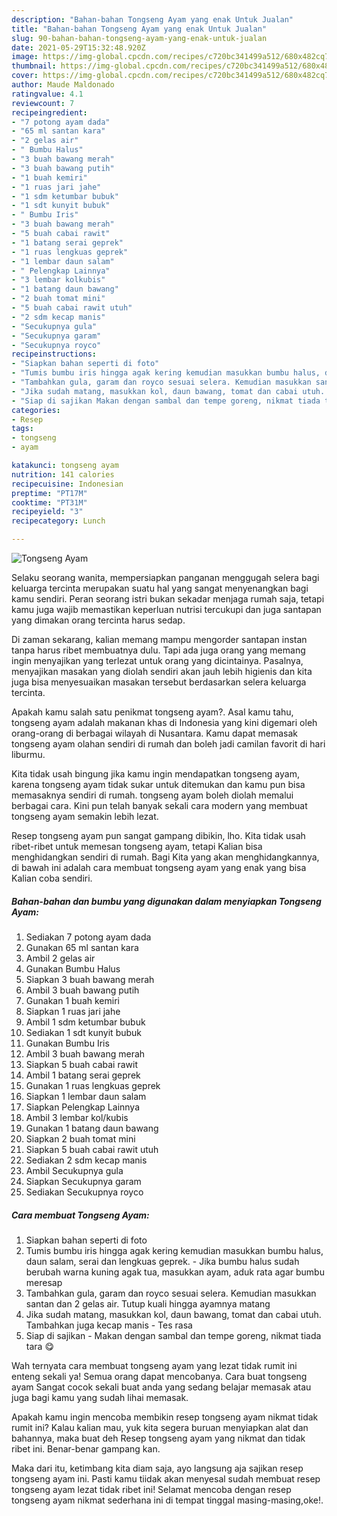 ```yaml
---
description: "Bahan-bahan Tongseng Ayam yang enak Untuk Jualan"
title: "Bahan-bahan Tongseng Ayam yang enak Untuk Jualan"
slug: 90-bahan-bahan-tongseng-ayam-yang-enak-untuk-jualan
date: 2021-05-29T15:32:48.920Z
image: https://img-global.cpcdn.com/recipes/c720bc341499a512/680x482cq70/tongseng-ayam-foto-resep-utama.jpg
thumbnail: https://img-global.cpcdn.com/recipes/c720bc341499a512/680x482cq70/tongseng-ayam-foto-resep-utama.jpg
cover: https://img-global.cpcdn.com/recipes/c720bc341499a512/680x482cq70/tongseng-ayam-foto-resep-utama.jpg
author: Maude Maldonado
ratingvalue: 4.1
reviewcount: 7
recipeingredient:
- "7 potong ayam dada"
- "65 ml santan kara"
- "2 gelas air"
- " Bumbu Halus"
- "3 buah bawang merah"
- "3 buah bawang putih"
- "1 buah kemiri"
- "1 ruas jari jahe"
- "1 sdm ketumbar bubuk"
- "1 sdt kunyit bubuk"
- " Bumbu Iris"
- "3 buah bawang merah"
- "5 buah cabai rawit"
- "1 batang serai geprek"
- "1 ruas lengkuas geprek"
- "1 lembar daun salam"
- " Pelengkap Lainnya"
- "3 lembar kolkubis"
- "1 batang daun bawang"
- "2 buah tomat mini"
- "5 buah cabai rawit utuh"
- "2 sdm kecap manis"
- "Secukupnya gula"
- "Secukupnya garam"
- "Secukupnya royco"
recipeinstructions:
- "Siapkan bahan seperti di foto"
- "Tumis bumbu iris hingga agak kering kemudian masukkan bumbu halus, daun salam, serai dan lengkuas geprek. Jika bumbu halus sudah berubah warna kuning agak tua, masukkan ayam, aduk rata agar bumbu meresap"
- "Tambahkan gula, garam dan royco sesuai selera. Kemudian masukkan santan dan 2 gelas air. Tutup kuali hingga ayamnya matang"
- "Jika sudah matang, masukkan kol, daun bawang, tomat dan cabai utuh. Tambahkan juga kecap manis Tes rasa"
- "Siap di sajikan Makan dengan sambal dan tempe goreng, nikmat tiada tara 😋"
categories:
- Resep
tags:
- tongseng
- ayam

katakunci: tongseng ayam 
nutrition: 141 calories
recipecuisine: Indonesian
preptime: "PT17M"
cooktime: "PT31M"
recipeyield: "3"
recipecategory: Lunch

---
```



![Tongseng Ayam](https://img-global.cpcdn.com/recipes/c720bc341499a512/680x482cq70/tongseng-ayam-foto-resep-utama.jpg)

Selaku seorang wanita, mempersiapkan panganan menggugah selera bagi keluarga tercinta merupakan suatu hal yang sangat menyenangkan bagi kamu sendiri. Peran seorang istri bukan sekadar menjaga rumah saja, tetapi kamu juga wajib memastikan keperluan nutrisi tercukupi dan juga santapan yang dimakan orang tercinta harus sedap.

Di zaman  sekarang, kalian memang mampu mengorder santapan instan tanpa harus ribet membuatnya dulu. Tapi ada juga orang yang memang ingin menyajikan yang terlezat untuk orang yang dicintainya. Pasalnya, menyajikan masakan yang diolah sendiri akan jauh lebih higienis dan kita juga bisa menyesuaikan masakan tersebut berdasarkan selera keluarga tercinta. 



Apakah kamu salah satu penikmat tongseng ayam?. Asal kamu tahu, tongseng ayam adalah makanan khas di Indonesia yang kini digemari oleh orang-orang di berbagai wilayah di Nusantara. Kamu dapat memasak tongseng ayam olahan sendiri di rumah dan boleh jadi camilan favorit di hari liburmu.

Kita tidak usah bingung jika kamu ingin mendapatkan tongseng ayam, karena tongseng ayam tidak sukar untuk ditemukan dan kamu pun bisa memasaknya sendiri di rumah. tongseng ayam boleh diolah memalui berbagai cara. Kini pun telah banyak sekali cara modern yang membuat tongseng ayam semakin lebih lezat.

Resep tongseng ayam pun sangat gampang dibikin, lho. Kita tidak usah ribet-ribet untuk memesan tongseng ayam, tetapi Kalian bisa menghidangkan sendiri di rumah. Bagi Kita yang akan menghidangkannya, di bawah ini adalah cara membuat tongseng ayam yang enak yang bisa Kalian coba sendiri.

<!--inarticleads1-->

##### Bahan-bahan dan bumbu yang digunakan dalam menyiapkan Tongseng Ayam:

1. Sediakan 7 potong ayam dada
1. Gunakan 65 ml santan kara
1. Ambil 2 gelas air
1. Gunakan  Bumbu Halus
1. Siapkan 3 buah bawang merah
1. Ambil 3 buah bawang putih
1. Gunakan 1 buah kemiri
1. Siapkan 1 ruas jari jahe
1. Ambil 1 sdm ketumbar bubuk
1. Sediakan 1 sdt kunyit bubuk
1. Gunakan  Bumbu Iris
1. Ambil 3 buah bawang merah
1. Siapkan 5 buah cabai rawit
1. Ambil 1 batang serai geprek
1. Gunakan 1 ruas lengkuas geprek
1. Siapkan 1 lembar daun salam
1. Siapkan  Pelengkap Lainnya
1. Ambil 3 lembar kol/kubis
1. Gunakan 1 batang daun bawang
1. Siapkan 2 buah tomat mini
1. Siapkan 5 buah cabai rawit utuh
1. Sediakan 2 sdm kecap manis
1. Ambil Secukupnya gula
1. Siapkan Secukupnya garam
1. Sediakan Secukupnya royco




<!--inarticleads2-->

##### Cara membuat Tongseng Ayam:

1. Siapkan bahan seperti di foto
1. Tumis bumbu iris hingga agak kering kemudian masukkan bumbu halus, daun salam, serai dan lengkuas geprek. - Jika bumbu halus sudah berubah warna kuning agak tua, masukkan ayam, aduk rata agar bumbu meresap
1. Tambahkan gula, garam dan royco sesuai selera. Kemudian masukkan santan dan 2 gelas air. Tutup kuali hingga ayamnya matang
1. Jika sudah matang, masukkan kol, daun bawang, tomat dan cabai utuh. Tambahkan juga kecap manis - Tes rasa
1. Siap di sajikan - Makan dengan sambal dan tempe goreng, nikmat tiada tara 😋




Wah ternyata cara membuat tongseng ayam yang lezat tidak rumit ini enteng sekali ya! Semua orang dapat mencobanya. Cara buat tongseng ayam Sangat cocok sekali buat anda yang sedang belajar memasak atau juga bagi kamu yang sudah lihai memasak.

Apakah kamu ingin mencoba membikin resep tongseng ayam nikmat tidak rumit ini? Kalau kalian mau, yuk kita segera buruan menyiapkan alat dan bahannya, maka buat deh Resep tongseng ayam yang nikmat dan tidak ribet ini. Benar-benar gampang kan. 

Maka dari itu, ketimbang kita diam saja, ayo langsung aja sajikan resep tongseng ayam ini. Pasti kamu tiidak akan menyesal sudah membuat resep tongseng ayam lezat tidak ribet ini! Selamat mencoba dengan resep tongseng ayam nikmat sederhana ini di tempat tinggal masing-masing,oke!.

